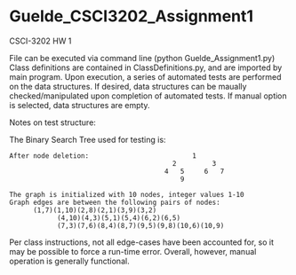# Guelde_CSCI3202_Assignment1
CSCI-3202 HW 1

File can be executed via command line (python Guelde_Assignment1.py)  Class definitions are contained in ClassDefinitions.py,
and are imported by main program.  Upon execution, a series of automated tests are performed on the data structures.  If
desired, data structures can be maually checked/manipulated upon completion of automated tests.  If manual option is selected,
data structures are empty.

Notes on test structure:

  The Binary Search Tree used for testing is:         
	                                       
	After node deletion:                          1
	                                         2         3
	                                       4   5     6   7
	                                           9
	                                           
	The graph is initialized with 10 nodes, integer values 1-10
	Graph edges are between the following pairs of nodes:
	      (1,7)(1,10)(2,8)(2,1)(3,9)(3,2)
				(4,10)(4,3)(5,1)(5,4)(6,2)(6,5)
				(7,3)(7,6)(8,4)(8,7)(9,5)(9,8)(10,6)(10,9)
				
Per class instructions, not all edge-cases have been accounted for, so it may be possible to force a run-time error.  Overall,
however, manual operation is generally functional.
